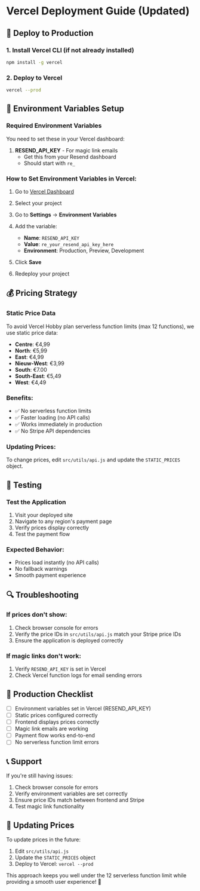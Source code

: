 # Vercel Deployment Guide (Updated)

## 🚀 Deploy to Production

### 1. Install Vercel CLI (if not already installed)
```bash
npm install -g vercel
```

### 2. Deploy to Vercel
```bash
vercel --prod
```

## 🔧 Environment Variables Setup

### Required Environment Variables

You need to set these in your Vercel dashboard:

1. **RESEND_API_KEY** - For magic link emails
   - Get this from your Resend dashboard
   - Should start with `re_`

### How to Set Environment Variables in Vercel:

1. Go to [Vercel Dashboard](https://vercel.com/dashboard)
2. Select your project
3. Go to **Settings** → **Environment Variables**
4. Add the variable:
   - **Name**: `RESEND_API_KEY`
   - **Value**: `re_your_resend_api_key_here`
   - **Environment**: Production, Preview, Development

5. Click **Save**
6. Redeploy your project

## 💰 Pricing Strategy

### Static Price Data
To avoid Vercel Hobby plan serverless function limits (max 12 functions), we use static price data:

- **Centre**: €4,99
- **North**: €5,99  
- **East**: €4,99
- **Nieuw-West**: €3,99
- **South**: €7.00
- **South-East**: €5,49
- **West**: €4,49

### Benefits:
- ✅ No serverless function limits
- ✅ Faster loading (no API calls)
- ✅ Works immediately in production
- ✅ No Stripe API dependencies

### Updating Prices:
To change prices, edit `src/utils/api.js` and update the `STATIC_PRICES` object.

## 🧪 Testing

### Test the Application
1. Visit your deployed site
2. Navigate to any region's payment page
3. Verify prices display correctly
4. Test the payment flow

### Expected Behavior:
- Prices load instantly (no API calls)
- No fallback warnings
- Smooth payment experience

## 🔍 Troubleshooting

### If prices don't show:
1. Check browser console for errors
2. Verify the price IDs in `src/utils/api.js` match your Stripe price IDs
3. Ensure the application is deployed correctly

### If magic links don't work:
1. Verify `RESEND_API_KEY` is set in Vercel
2. Check Vercel function logs for email sending errors

## 🎯 Production Checklist

- [ ] Environment variables set in Vercel (RESEND_API_KEY)
- [ ] Static prices configured correctly
- [ ] Frontend displays prices correctly
- [ ] Magic link emails are working
- [ ] Payment flow works end-to-end
- [ ] No serverless function limit errors

## 📞 Support

If you're still having issues:

1. Check browser console for errors
2. Verify environment variables are set correctly
3. Ensure price IDs match between frontend and Stripe
4. Test magic link functionality

## 🔄 Updating Prices

To update prices in the future:

1. Edit `src/utils/api.js`
2. Update the `STATIC_PRICES` object
3. Deploy to Vercel: `vercel --prod`

This approach keeps you well under the 12 serverless function limit while providing a smooth user experience! 🎉 